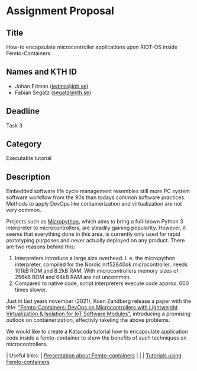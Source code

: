# Assignment Proposal

## Title

How-to encapsulate microcontroller applications upon RIOT-OS inside Femto-Containers. 

## Names and KTH ID
  - Johan Edman (jedma@kth.se)
  - Fabian Segatz (segatz@kth.se)

## Deadline

Task 3

## Category

Executable tutorial

## Description

Embedded software life cycle management resembles still more PC system software workflow from the 90s than todays common software practices. Methods to apply DevOps like containerization and virtualization are not very common. 

Projects such as [Micropython](https://micropython.org/), which aims to bring a full-blown Python 3 interpreter to microcontrollers, are steadily gaining popularity. However, it seems that everything done in this area, is currently only used for rapid prototyping purposes and never actually deployed on any product. There are two reasons behind this:

1. Interpreters introduce a large size overhead. I. e. the micropython interpreter, compiled for the Nordic nrf52840dk microcontroller, needs 101kB ROM and 8.2kB RAM. With microcontrollers memory sizes of 256kB ROM and 64kB RAM are not uncommon. 
2. Compared to native code, script interpreters execute code approx. 600 times slower.

Just in last years november (2021), Koen Zandberg release a paper with the title: ["Femto-Containers: DevOps on Microcontrollers with Lightweight Virtualization & Isolation for IoT Software Modules"](https://arxiv.org/abs/2106.12553), introducing a promising outlook on containerization, effectivly takeling the above problems.

We would like to create a Katacoda tutorial how to encapsulate application code inside a femto-container to show the benefits of such techniques on microcontrollers.

| Useful links:   | [Presentation about Femto-containers](https://www.youtube.com/watch?v=N6yVnuJlwIY&t=1625s&ab_channel=RIOT)  |
|   	            | [Tutorials using Femto-containers](https://github.com/future-proof-iot/Femto-Container_tutorials)
